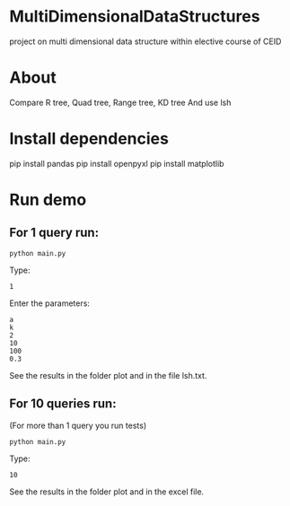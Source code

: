 # MultiDimensionalDataStructures
project on multi dimensional data structure within elective course of CEID

# About
Compare R tree, Quad tree, Range tree, KD tree
And use lsh

# Install dependencies
pip install pandas
pip install openpyxl
pip install matplotlib

# Run demo
## For 1 query run:
```
python main.py
```
Type:
```
1
```
Enter the parameters:
```
a
k
2
10
100
0.3
```
See the results in the folder plot and in the file lsh.txt.

## For 10 queries run:
(For more than 1 query you run tests)
```
python main.py
```
Type:
```
10
```
See the results in the folder plot and in the excel file.

